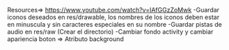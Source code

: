 Resources=> https://www.youtube.com/watch?v=IAfGGzZoMwk
-Guardar iconos deseados en res/drawable, los nombres de los iconos deben estar en minuscula 
y sin caracteres especiales en su nombre
-Guardar pistas de audio en res/raw (Crear el directorio)
-Cambiar fondo activity y cambiar apariencia boton => Atributo background
